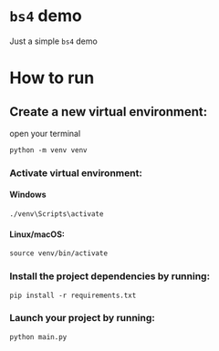 # `bs4` demo

Just a simple `bs4` demo

# How to run

## Create a new virtual environment:

open your terminal

```
python -m venv venv
```

### Activate virtual environment:

#### Windows

```
./venv\Scripts\activate
```

#### Linux/macOS:

```
source venv/bin/activate
```

### Install the project dependencies by running:

```
pip install -r requirements.txt
```

### Launch your project by running:

```
python main.py
```

